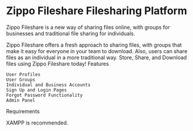 # Zippo Fileshare Filesharing Platform
 Zippo Fileshare is a new way of sharing files online, with groups for businesses and traditional file sharing for individuals.



Zippo Fileshare offers a fresh approach to sharing files, with groups that make it easy for everyone in your team to download. Also, users can share files as an individual in a more traditional way. Store, Share, and Download files using Zippo Fileshare today!
Features

    User Profiles
    User Groups
    Individual and Business Accounts
    Sign Up and Login Pages
    Forgot Password Functionality
    Admin Panel

Requirements

XAMPP is recommended. 

